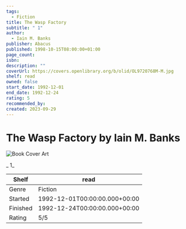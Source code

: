 ```yaml
---
tags:
  - Fiction
title: The Wasp Factory
subtitle: " 1"
author:
  - Iain M. Banks
publisher: Abacus
published: 1998-10-15T08:00:00+01:00
page_count:
isbn:
description: ""
coverUrl: https://covers.openlibrary.org/b/olid/OL9720768M-M.jpg
shelf: read
owned: false
start_date: 1992-12-01
end_date: 1992-12-24
rating: 5
recommended_by:
created: 2023-09-29
---
```


# The Wasp Factory by Iain M. Banks

![Book Cover Art](https://covers.openlibrary.org/b/olid/OL9720768M-M.jpg)

_ 1_

| Shelf | read |
| --- | --- |
| Genre | Fiction |
| Started | 1992-12-01T00:00:00.000+00:00 |
| Finished | 1992-12-24T00:00:00.000+00:00 |
| Rating | 5/5 |

